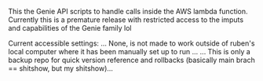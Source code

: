 This the Genie API scripts to handle calls inside the AWS lambda function.
Currently this is a premature release with restricted access to the imputs and capabilities of the Genie family lol

Current accessible settings:
... None, is not made to work outside of ruben's local computer where it has been manually set up to run ... 
... This is only a backup repo for quick version reference and rollbacks (basically main brach == shitshow, but my shitshow)... 




